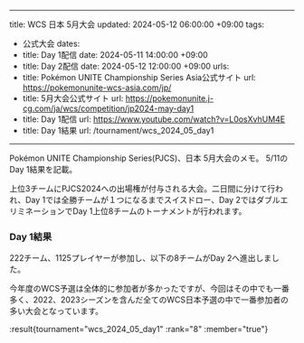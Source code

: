 ----
title: WCS 日本 5月大会
updated: 2024-05-12 06:00:00 +09:00
tags:
  - 公式大会
dates:
  - title: Day 1配信
    date: 2024-05-11 14:00:00 +09:00
  - title: Day 2配信
    date: 2024-05-12 12:00:00 +09:00
urls:
  - title: Pokémon UNITE Championship Series Asia公式サイト
    url: https://pokemonunite-wcs-asia.com/jp/
  - title: 5月大会公式サイト
    url: https://pokemonunite.j-cg.com/ja/wcs/competition/jp2024-may-day1
  - title: Day 1配信
    url: https://www.youtube.com/watch?v=L0osXvhUM4E
  - title: Day 1結果
    url: /tournament/wcs_2024_05_day1
---

Pokémon UNITE Championship Series(PJCS)、日本 5月大会のメモ。 5/11のDay 1結果を記載。

<!-- more -->

上位3チームにPJCS2024への出場権が付与される大会。二日間に分けて行われ、Day 1では全勝チームが１つになるまでスイスドロー、Day 2ではダブルエリミネーションでDay 1上位8チームのトーナメントが行われます。

### Day 1結果
222チーム、1125プレイヤーが参加し、以下の8チームがDay 2へ進出しました。

今年度のWCS予選は全体的に参加者が多かったですが、今回はその中でも一番多く、2022、2023シーズンを含んだ全てのWCS日本予選の中で一番参加者の多い大会となっています。

:result{tournament="wcs_2024_05_day1" :rank="8" :member="true"}
